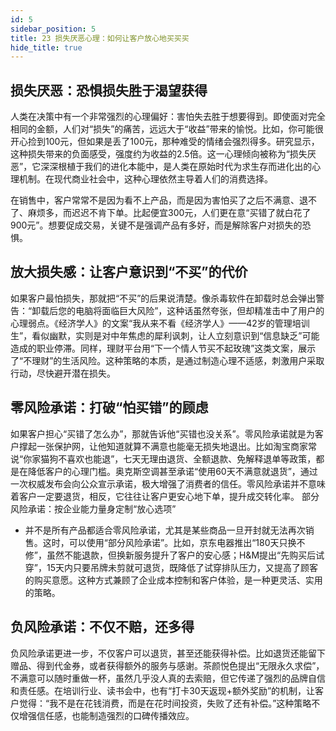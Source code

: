 ```yaml
---
id: 5
sidebar_position: 5
title: 23 损失厌恶心理：如何让客户放心地买买买
hide_title: true
---
```


## 损失厌恶：恐惧损失胜于渴望获得
人类在决策中有一个非常强烈的心理偏好：害怕失去胜于想要得到。即使面对完全相同的金额，人们对“损失”的痛苦，远远大于“收益”带来的愉悦。比如，你可能很开心捡到100元，但如果是丢了100元，那种难受的情绪会强烈得多。研究显示，这种损失带来的负面感受，强度约为收益的2.5倍。这一心理倾向被称为“损失厌恶”，它深深根植于我们的进化本能中，是人类在原始时代为求生存而进化出的心理机制。在现代商业社会中，这种心理依然主导着人们的消费选择。

在销售中，客户常常不是因为看不上产品，而是因为害怕买了之后不满意、退不了、麻烦多，而迟迟不肯下单。比起便宜300元，人们更在意“买错了就白花了900元”。想要促成交易，关键不是强调产品有多好，而是解除客户对损失的恐惧。

## 放大损失感：让客户意识到“不买”的代价
如果客户最怕损失，那就把“不买”的后果说清楚。像杀毒软件在卸载时总会弹出警告：“卸载后您的电脑将面临巨大风险”，这种话虽然夸张，但却精准击中了用户的心理弱点。《经济学人》的文案“我从来不看《经济学人》——42岁的管理培训生”，看似幽默，实则是对中年焦虑的犀利讽刺，让人立刻意识到“信息缺乏”可能造成的职业停滞。同样，理财平台用“下一个情人节买不起玫瑰”这类文案，展示了“不理财”的生活风险。这种策略的本质，是通过制造心理不适感，刺激用户采取行动，尽快避开潜在损失。

## 零风险承诺：打破“怕买错”的顾虑
如果客户担心“买错了怎么办”，那就告诉他“买错也没关系”。零风险承诺就是为客户撑起一张保护网，让他知道就算不满意也能毫无损失地退出。比如淘宝商家常说“你家猫狗不喜欢也能退”，七天无理由退货、全额退款、免解释退单等政策，都是在降低客户的心理门槛。奥克斯空调甚至承诺“使用60天不满意就退货”，通过一次权威发布会向公众宣示承诺，极大增强了消费者的信任。零风险承诺并不意味着客户一定要退货，相反，它往往让客户更安心地下单，提升成交转化率。
部分风险承诺：按企业能力量身定制“放心选项”
- 并不是所有产品都适合零风险承诺，尤其是某些商品一旦开封就无法再次销售。这时，可以使用“部分风险承诺”。比如，京东电器推出“180天只换不修”，虽然不能退款，但换新服务提升了客户的安心感；H&M提出“先购买后试穿”，15天内只要吊牌未剪就可退货，既降低了试穿排队压力，又提高了顾客的购买意愿。这种方式兼顾了企业成本控制和客户体验，是一种更灵活、实用的策略。

## 负风险承诺：不仅不赔，还多得
负风险承诺更进一步，不仅客户可以退货，甚至还能获得补偿。比如退货还能留下赠品、得到代金券，或者获得额外的服务与感谢。茶颜悦色提出“无限永久求偿”，不满意可以随时重做一杯，虽然几乎没人真的去索赔，但它传递了强烈的品牌自信和责任感。在培训行业、读书会中，也有“打卡30天返现+额外奖励”的机制，让客户觉得：“我不是在花钱消费，而是在花时间投资，失败了还有补偿。”这种策略不仅增强信任感，也能制造强烈的口碑传播效应。